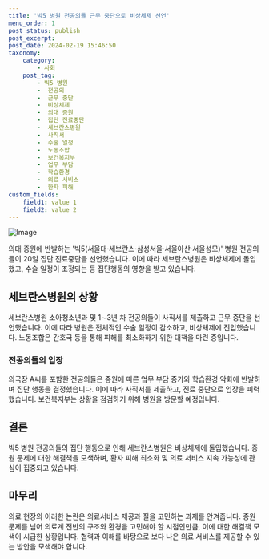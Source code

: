```yaml
---
title: '빅5 병원 전공의들 근무 중단으로 비상체제 선언'
menu_order: 1
post_status: publish
post_excerpt: 
post_date: 2024-02-19 15:46:50
taxonomy:
    category:
        - 사회
    post_tag:
        - 빅5 병원
        -  전공의
        -  근무 중단
        -  비상체제
        -  의대 증원
        -  집단 진료중단
        -  세브란스병원
        -  사직서
        -  수술 일정
        -  노동조합
        -  보건복지부
        -  업무 부담
        -  학습환경
        -  의료 서비스
        -  환자 피해
custom_fields:
    field1: value 1
    field2: value 2
---
```


![Image](https://imgnews.pstatic.net/image/009/2024/02/19/0005260400_001_20240219133501011.jpg?type=w647)

의대 증원에 반발하는 '빅5(서울대·세브란스·삼성서울·서울아산·서울성모)' 병원 전공의들이 20일 집단 진료중단을 선언했습니다. 이에 따라 세브란스병원은 비상체제에 돌입했고, 수술 일정이 조정되는 등 집단행동의 영향을 받고 있습니다.
## 세브란스병원의 상황
세브란스병원 소아청소년과 및 1∼3년 차 전공의들이 사직서를 제출하고 근무 중단을 선언했습니다. 이에 따라 병원은 전체적인 수술 일정이 감소하고, 비상체제에 진입했습니다. 노동조합은 간호국 등을 통해 피해를 최소화하기 위한 대책을 마련 중입니다.
### 전공의들의 입장
의국장 A씨를 포함한 전공의들은 증원에 따른 업무 부담 증가와 학습환경 악화에 반발하며 집단 행동을 결정했습니다. 이에 따라 사직서를 제출하고, 진료 중단으로 입장을 피력했습니다. 보건복지부는 상황을 점검하기 위해 병원을 방문할 예정입니다.
## 결론
빅5 병원 전공의들의 집단 행동으로 인해 세브란스병원은 비상체제에 돌입했습니다. 증원 문제에 대한 해결책을 모색하며, 환자 피해 최소화 및 의료 서비스 지속 가능성에 관심이 집중되고 있습니다.
## 마무리
의료 현장의 이러한 논란은 의료서비스 제공과 질을 고민하는 과제를 안겨줍니다. 증원 문제를 넘어 의료계 전반의 구조와 환경을 고민해야 할 시점인만큼, 이에 대한 해결책 모색이 시급한 상황입니다. 협력과 이해를 바탕으로 보다 나은 의료 서비스를 제공할 수 있는 방안을 모색해야 합니다.
